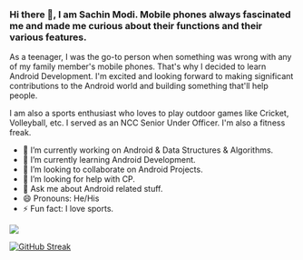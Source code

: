 ### Hi there 👋, I am Sachin Modi. Mobile phones always fascinated me and made me curious about their functions and their various features.

As a teenager, I was the go-to person when something was wrong with any of my family member's mobile phones. That's why I decided to learn Android Development. I'm excited and looking forward to making significant contributions to the Android world and building something that'll help people.

I am also a sports enthusiast who loves to play outdoor games like Cricket, Volleyball, etc. I served as an NCC Senior Under Officer. I'm also a fitness freak.

- 🔭 I’m currently working on Android & Data Structures & Algorithms.
- 🌱 I’m currently learning Android Development.
- 👯 I’m looking to collaborate on Android Projects.
- 🤔 I’m looking for help with CP.
- 💬 Ask me about Android related stuff.
- 😄 Pronouns: He/His
- ⚡ Fun fact: I love sports.

<img src="https://github-readme-stats.vercel.app/api?username=douglesoo7&&show_icons=true&title_color=ffffff&icon_color=bb2acf&text_color=daf7dc&bg_color=151515"/>

[![GitHub Streak](https://github-readme-streak-stats.herokuapp.com/?user=DenverCoder1)](https://git.io/streak-stats)

